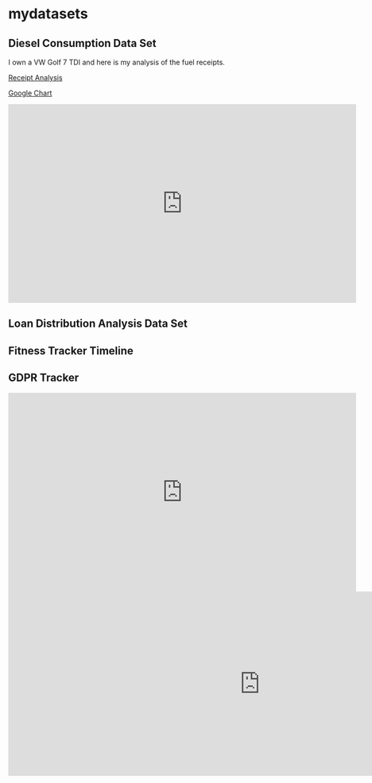 # mydatasets

## Diesel Consumption Data Set
I own a VW Golf 7 TDI and here is my analysis of the fuel receipts.

 [Receipt Analysis](receipt_analysis.html) 

 [Google Chart](diesel_chart.html)
 
 <iframe width="700" height="400" src="https://docs.google.com/spreadsheets/d/e/2PACX-1vTloyHusdeJ0OhFAcfYD_le5tn1sj2qI_6P4buudqi0E4mQkiyrwV42KYfnVAOZumNiOMmDo6Hk6NWy/pubchart?oid=1978582858&amp;format=interactive" frameborder="0" allowfullscreen></iframe>

## Loan Distribution Analysis Data Set

## Fitness Tracker Timeline

## GDPR Tracker
 <iframe width="700" height="400" frameborder="0" allowfullscreen src="https://docs.google.com/spreadsheets/d/e/2PACX-1vTloyHusdeJ0OhFAcfYD_le5tn1sj2qI_6P4buudqi0E4mQkiyrwV42KYfnVAOZumNiOMmDo6Hk6NWy/pubchart?oid=1978582858&amp;format=interactive"></iframe>

<iframe width="1011.5" height="371" seamless frameborder="0" scrolling="no" src="https://docs.google.com/spreadsheets/d/e/2PACX-1vQcb2I6OsBVhX3u8bwrYr5HnPwVZ2kfLJi3I37KKjnG3hk95UWZlJkWM_I34ecq1ZayKNSAoxu4cjf4/pubchart?oid=576391414&amp;format=interactive"></iframe>

